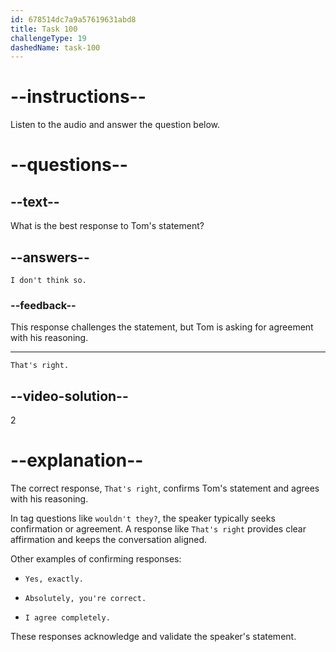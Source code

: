 ```yaml
---
id: 678514dc7a9a57619631abd8
title: Task 100
challengeType: 19
dashedName: task-100
---
```


<!-- (Audio) Tom: If they shut down, a lot of people would lose their jobs. And their current projects would stop, wouldn't they? -->

<!-- SPEAKING -->

# --instructions--

Listen to the audio and answer the question below.

# --questions--

## --text--

What is the best response to Tom's statement?

## --answers--

`I don't think so.`

### --feedback--

This response challenges the statement, but Tom is asking for agreement with his reasoning.

---

`That's right.`

## --video-solution--

2

# --explanation--

The correct response, `That's right`, confirms Tom's statement and agrees with his reasoning.

In tag questions like `wouldn't they?`, the speaker typically seeks confirmation or agreement. A response like `That's right` provides clear affirmation and keeps the conversation aligned.

Other examples of confirming responses:

- `Yes, exactly.`

- `Absolutely, you're correct.`

- `I agree completely.`

These responses acknowledge and validate the speaker's statement.
